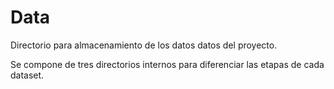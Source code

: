# Data

Directorio para almacenamiento de los datos datos del proyecto.

Se compone de tres directorios internos para diferenciar las etapas de cada dataset.
